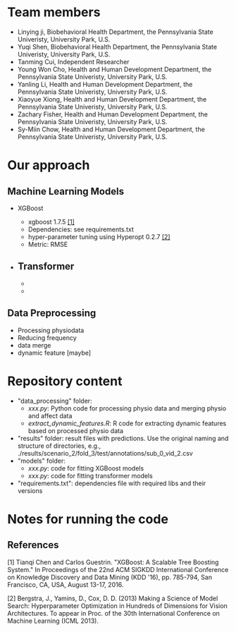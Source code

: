 # Team members
* Linying ji, Biobehavioral Health Department, the Pennsylvania State Univeristy, University Park, U.S.
* Yuqi Shen, Biobehavioral Health Department, the Pennsylvania State Univeristy, University Park, U.S.
* Tanming Cui, Independent Researcher
* Young Won Cho, Health and Human Development Department, the Pennsylvania State Univeristy, University Park, U.S.
* Yanling Li, Health and Human Development Department, the Pennsylvania State Univeristy, University Park, U.S.
* Xiaoyue Xiong, Health and Human Development Department, the Pennsylvania State Univeristy, University Park, U.S.
* Zachary Fisher, Health and Human Development Department, the Pennsylvania State Univeristy, University Park, U.S.
* Sy-Miin Chow, Health and Human Development Department, the Pennsylvania State Univeristy, University Park, U.S.
# Our approach
## Machine Learning Models
* XGBoost
  - xgboost 1.7.5 [[1]](#1)
  - Dependencies: see requirements.txt
  - hyper-parameter tuning using Hyperopt 0.2.7 [[2]](#2)
  - Metric: RMSE

* Transformer
  -
  -
  -
  
## Data Preprocessing
* Processing physiodata
* Reducing frequency
* data merge
* dynamic feature [maybe]

# Repository content
* "data_processing" folder:
  - *xxx.py*: Python code for processing physio data and merging physio and affect data
  - *extract_dynamic_features.R*: R code for extracting dynamic features based on processed physio data
* "results" folder: result files with predictions. Use the original naming and structure of directories, e.g., ./results/scenario_2/fold_3/test/annotations/sub_0_vid_2.csv
* "models" folder:
  - *xxx.py*: code for fitting XGBoost models
  - *xxx.py*: code for fitting transformer models
* "requirements.txt": dependencies file with required libs and their versions


# Notes for running the code


## References
<a id="1">[1]</a> 
Tianqi Chen and Carlos Guestrin. "XGBoost: A Scalable Tree Boosting System." In Proceedings of the 22nd ACM SIGKDD International Conference on Knowledge Discovery and Data Mining (KDD '16), pp. 785-794, San Francisco, CA, USA, August 13-17, 2016.

<a id="2">[2]</a> 
Bergstra, J., Yamins, D., Cox, D. D. (2013) Making a Science of Model Search: Hyperparameter Optimization in Hundreds of Dimensions for Vision Architectures. To appear in Proc. of the 30th International Conference on Machine Learning (ICML 2013).
